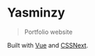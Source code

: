 # Yasminzy

> Portfolio website

Built with [Vue](https://vuejs.org) and [CSSNext](http://cssnext.io).
